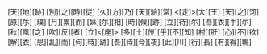 [天][地][跡] [別][之][時][従] [久][方][乃] [天][驗][常] <[定]>[大][王] [天][之][河][原][尓] [璞] [月][累][而] [妹][尓][相] [時][候][跡] [立][待][尓] [吾][衣][手][尓] [秋][風][之] [吹][反][者] [立]<[座]> [多][土][伎][乎][不][知] [村][肝] [心][不][欲] [解][衣] [思][乱][而] [何][時][跡] [吾][待][今][夜] [此][川] [行][長] [有][得][鴨]
